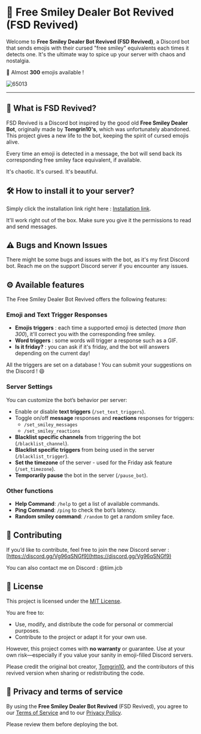 # 🗿 Free Smiley Dealer Bot Revived (FSD Revived)

Welcome to **Free Smiley Dealer Bot Revived (FSD Revived)**, a Discord bot that sends emojis with their cursed "free smiley" equivalents each times it detects one. It's the ultimate way to spice up your server with chaos and nostalgia.

🎉 Almost **300** emojis available !

![65013](https://github.com/user-attachments/assets/5437433f-68b3-4d1f-9569-51a4bbd26ba1)

---

## 🌟 What is FSD Revived?

FSD Revived is a Discord bot inspired by the good old **Free Smiley Dealer Bot**, originally made by **Tomgrin10's**, which was unfortunately abandoned. This project gives a new life to the bot, keeping the spirit of cursed emojis alive. 

Every time an emoji is detected in a message, the bot will send back its corresponding free smiley face equivalent, if available.

It's chaotic. It's cursed. It's beautiful.


## 🛠 How to install it to your server? 

Simply click the installation link right here : [Installation link](https://discord.com/oauth2/authorize?client_id=1313839534324318290).

It'll work right out of the box. Make sure you give it the permissions to read and send messages.


## ⚠️ Bugs and Known Issues

There might be some bugs and issues with the bot, as it's my first Discord bot. Reach me on the support Discord server if you encounter any issues.

## ⚙️ Available features

The Free Smiley Dealer Bot Revived offers the following features:

### Emoji and Text Trigger Responses
- **Emojis triggers** : each time a supported emoji is detected (*more than 300*), it'll correct you with the corresponding free smiley.
- **Word triggers** : some words will trigger a response such as a GIF.
- **Is it friday?** : you can ask if it's friday, and the bot will answers depending on the current day!

All the triggers are set on a database ! You can submit your suggestions on the Discord ! 😄

### Server Settings

You can customize the bot’s behavior per server:
- Enable or disable **text triggers** (`/set_text_triggers`).
- Toggle on/off **message** responses and **reactions** responses for triggers:
  - `/set_smiley_messages`
  - `/set_smiley_reactions`
- **Blacklist specific channels** from triggering the bot (`/blacklist_channel`).
- **Blacklist specific triggers** from being used in the server (`/blacklist_trigger`).
- **Set the timezone** of the server - used for the Friday ask feature (`/set_timezone`).
- **Temporarily pause** the bot in the server (`/pause_bot`).

### Other functions

- **Help Command**: `/help` to get a list of available commands.
- **Ping Command**: `/ping` to check the bot’s latency.
- **Random smiley command**: `/random` to get a random smiley face.

## 💬 Contributing

If you’d like to contribute, feel free to join the new Discord server : [https://discord.gg/Vg96qSNGf9](https://discord.gg/Vg96qSNGf9)

You can also contact me on Discord : @tiim.jcb

## 📝 License

This project is licensed under the [MIT License](https://opensource.org/licenses/MIT).

You are free to:

- Use, modify, and distribute the code for personal or commercial purposes.
- Contribute to the project or adapt it for your own use.

However, this project comes with **no warranty** or guarantee. Use at your own risk—especially if you value your sanity in emoji-filled Discord servers.

Please credit the original bot creator, [Tomgrin10](https://github.com/tomgrin10), and the contributors of this revived version when sharing or redistributing the code.

## 👀 Privacy and terms of service

By using the **Free Smiley Dealer Bot Revived** (FSD Revived), you agree to our [Terms of Service](TERMS.md) and to our [Privacy Policy](PRIVACY.md).

Please review them before deploying the bot.
